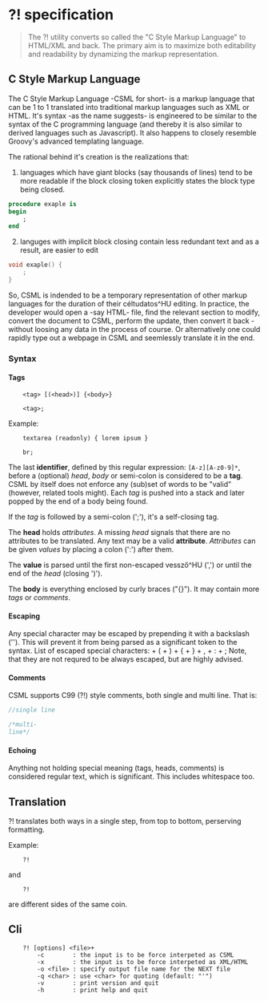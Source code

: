 # ?! specification
> The ?! utility converts so called the "C Style Markup Language" to HTML/XML and back.
> The primary aim is to maximize both editability and readability by dynamizing the markup representation.

## C Style Markup Language
The C Style Markup Language -CSML for short- is a markup language
that can be 1 to 1 translated into traditional markup languages such as XML or HTML.
It's syntax -as the name suggests- is engineered to be similar to
the syntax of the C programming language
(and thereby it is also similar to derived languages such as Javascript).
It also happens to closely resemble Groovy's advanced templating language.

The rational behind it's creation is the realizations that:
 1. languages which have giant blocks (say thousands of lines) tend to be more readable if the block closing token explicitly states the block type being closed.
```ADA
procedure exaple is
begin
    ;
end
```
 2. languges with implicit block closing contain less redundant text and as a result, are easier to edit
```C
void exaple() {
    ;
}
```

So,
CSML is indended to be a temporary representation of other markup languages
for the duration of their céltudatos^HU editing.
In practice,
the developer would open a -say HTML- file,
find the relevant section to modify,
convert the document to CSML,
perform the update,
then convert it back
-without loosing any data in the process of course.
Or alternatively one could rapidly type out a webpage in CSML
and seemlessly translate it in the end.

### Syntax

#### Tags
```
    <tag> [(<head>)] {<body>}
```
```
    <tag>;
```
Example:
```
    textarea (readonly) { lorem ipsum }
```
```
    br;
```

The last __identifier__,
defined by this regular expression: `[A-z][A-z0-9]*`,
before a (optional) _head_, _body_ or semi-colon
is considered to be a __tag__.
CSML by itself does not enforce any (sub)set of words to be "valid"
(however, related tools might).
Each _tag_ is pushed into a stack and later popped by the end of a body being found.

If the _tag_ is followed by a semi-colon (';'),
it's a self-closing tag.

The __head__ holds _attributes_.
A missing _head_ signals that there are no attributes to be translated.
Any text may be a valid __attribute__.
_Attributes_ can be given _values_ by placing a colon (':') after them.

The __value__ is parsed until the first non-escaped vessző^HU (',')
or until the end of the _head_ (closing ')').

The __body__ is everything enclosed by curly braces ("{}").
It may contain more _tags_ or _comments_.

#### Escaping
Any special character may be escaped by prepending it with a backslash ('\').
This will prevent it from being parsed as a significant token to the syntax.
List of escaped special characters:
    + \(
    + \)
    + \{
    + \}
    + \,
    + \:
    + \;
Note, that they are not requred to be always escaped,
but are highly advised.

#### Comments
CSML supports C99 (?!) style comments,
both single and multi line.
That is:
```C
//single line

/*multi-
line*/
```

#### Echoing
Anything not holding special meaning (tags, heads, comments) is considered regular text,
which is significant.
This includes whitespace too.


## Translation
?! translates both ways in a single step,
from top to bottom,
perserving formatting.

Example:
```
    ?!
```
and
```
    ?!
```
are different sides of the same coin.


## Cli
```
    ?! [options] <file>+
        -c        : the input is to be force interpeted as CSML
        -x        : the input is to be force interpeted as XML/HTML
        -o <file> : specify output file name for the NEXT file
        -q <char> : use <char> for quoting (default: "'")
        -v        : print version and quit
        -h        : print help and quit
```
